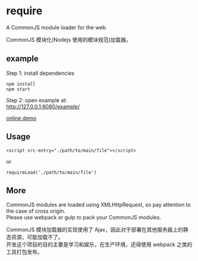 # require
A CommonJS module loader for the web.

CommonJS 模块化(Nodejs 使用的模块规范)加载器。

## example
Step 1: install dependencies
```
npm install
npm start
```

Step 2: open example at:  
http://127.0.0.1:8080/example/

[online demo](http://meowtec.github.io/demo/require/example/)

## Usage
```
<script src-entry="./path/to/main/file"></script>
```
or
```
requireLoad('./path/to/main/file')
```

## More
CommonJS modules are loaded using XMLHttpRequest, so pay attention to the case of cross origin.  
Please use webpack or gulp to pack your CommonJS modules.

CommonJS 模块加载器的实现使用了 Ajax，因此对于部署在其他服务器上的静态资源，可能加载不了。  
开发这个项目的目的主要是学习和娱乐，在生产环境，还得使用 webpack 之类的工具打包发布。

